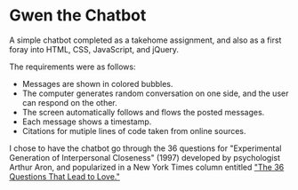 # Gwen the Chatbot

A simple chatbot completed as a takehome assignment, and also as a first foray into HTML, CSS, JavaScript, and jQuery.

The requirements were as follows:
- Messages are shown in colored bubbles.
- The computer generates random conversation on one side, and the user can respond on the other.
- The screen automatically follows and flows the posted messages.
- Each message shows a timestamp.
- Citations for mutiple lines of code taken from online sources.

I chose to have the chatbot go through the 36 questions for "Experimental Generation of Interpersonal Closeness" (1997)
developed by psychologist Arthur Aron, and popularized in a New York Times column entitled ["The 36 Questions That Lead to Love."](https://www.nytimes.com/2015/01/09/style/no-37-big-wedding-or-small.html)
